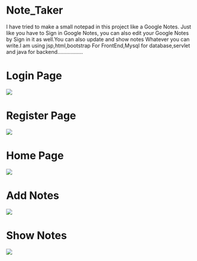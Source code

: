 # Note_Taker
 I have tried to make a small notepad in this project like a Google Notes. Just like you have to Sign  in Google Notes, you can also edit your Google Notes by Sign in it as well.You can also update and  show notes Whatever you can write.I am using jsp,html,bootstrap For FrontEnd,Mysql for database,servlet and java for backend.................

<h1>Login Page</h1>
<img src="project images/login">

<h1>Register Page</h1>
<img src="project images/register">

<h1>Home Page</h1>
<img src="project images/home">

<h1>Add Notes</h1>
<img src="project images/add">

<h1>Show Notes</h1>
<img src="project images/show">
